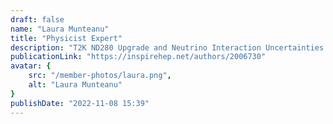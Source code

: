 ```yaml
---
draft: false
name: "Laura Munteanu"
title: "Physicist Expert"
description: "T2K ND280 Upgrade and Neutrino Interaction Uncertainties with DUNE"
publicationLink: "https://inspirehep.net/authors/2006730"
avatar: {
    src: "/member-photos/laura.png",
    alt: "Laura Munteanu"
}
publishDate: "2022-11-08 15:39"
---
```

